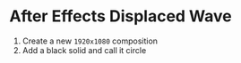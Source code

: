 # After Effects Displaced Wave

1. Create a new `1920x1080` composition
2. Add a black solid and call it circle
